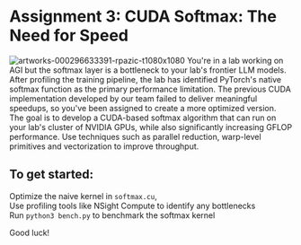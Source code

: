 # Assignment 3: CUDA Softmax: The Need for Speed
![artworks-000296633391-rpazic-t1080x1080](https://github.com/user-attachments/assets/44c161d3-9b11-4ea8-9c65-ccc1202d165c)
You're in a lab working on AGI but the softmax layer is a bottleneck to your lab's frontier LLM models. After profiling the training pipeline, the lab has identified PyTorch's native softmax function as the primary performance limitation. 
The previous CUDA implementation developed by our team failed to deliver meaningful speedups, so you've been assigned to create a more optimized version. 
The goal is to develop a CUDA-based softmax algorithm that can run on your lab's cluster of NVIDIA GPUs, while also significantly increasing GFLOP performance. Use techniques such as parallel reduction, warp-level primitives and vectorization to improve throughput.

## To get started:
Optimize the naive kernel in `softmax.cu`,  \
Use profiling tools like NSight Compute to identify any bottlenecks \
Run `python3 bench.py` to benchmark the softmax kernel 

Good luck!
